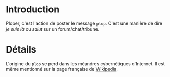# Introduction #

Ploper, c'est l'action de poster le message `plop`. C'est une manière de dire _je suis là_ ou _salut_ sur un forum/chat/tribune.


# Détails #

L'origine du `plop` se perd dans les méandres cybernétiques d'Internet. Il est même mentionné sur la page française de [Wikipedia](http://fr.wikipedia.org/wiki/Plop).